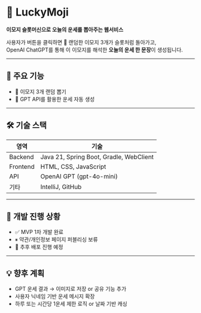 # 🎰 LuckyMoji

**이모지 슬롯머신으로 오늘의 운세를 뽑아주는 웹서비스**

사용자가 버튼을 클릭하면 🎲 랜덤한 이모지 3개가 슬롯처럼 돌아가고,  
OpenAI ChatGPT를 통해 이 이모지를 해석한 **오늘의 운세 한 문장**이 생성됩니다.

---

## 🚀 주요 기능

- 🎰 이모지 3개 랜덤 뽑기
- 🤖 GPT API를 활용한 운세 자동 생성

---

## 🛠 기술 스택

| 영역 | 기술 |
|------|------|
| Backend | Java 21, Spring Boot, Gradle, WebClient |
| Frontend | HTML, CSS, JavaScript |
| API | OpenAI GPT (gpt-4o-mini) |
| 기타 | IntelliJ, GitHub |

---

## 📌 개발 진행 상황

- ✅ MVP 1차 개발 완료
- ⏸ 약관/개인정보 페이지 퍼블리싱 보류
- 🚧 추후 배포 진행 예정

---

## 💡 향후 계획
- GPT 운세 결과 → 이미지로 저장 or 공유 기능 추가
- 사용자 닉네임 기반 운세 메시지 확장
- 하루 또는 시간당 1운세 제한 로직 or 날짜 기반 캐싱
